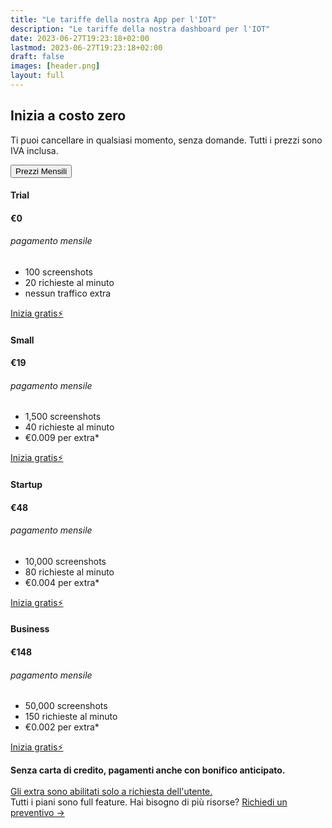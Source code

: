 ```yaml
---
title: "Le tariffe della nostra App per l'IOT"
description: "Le tariffe della nostra dashboard per l'IOT"
date: 2023-06-27T19:23:18+02:00
lastmod: 2023-06-27T19:23:18+02:00
draft: false
images: [header.png]
layout: full
---
```




<div class="container">
   <div class="row justify-content-center text-center">
      <div class="col-lg-12 text-center">
         <h2 class="display-5 mb-0">Inizia a costo zero</h2>
         <p class="lead mt-3 mb-0">Ti puoi cancellare in qualsiasi momento, senza domande. Tutti i prezzi sono IVA inclusa.</p>
      </div>
   </div>
   <div class="container mt-2">
      <div class="row mt-0 justify-content-center text-center">
         <div class="col-lg-12 mt-0 text-center"><button class="ps-0 btn-monthly btn btn-link text-dark text-decoration-none fw-bold">Prezzi Mensili</button>
         </div>
      </div>
   </div>
   <div class="container mt-2">
      <div class="row row-cols-1 row-cols-md-4 text-center">
         <div class="col px-2 monthly-plan">
            <div class="card mb-4 rounded-3 mt-0 shadow-sm">
               <div class="card-header py-3 bg-white">
                  <h4 class="my-0 fw-normal">Trial</h4>
               </div>
               <div class="card-body">
                  <h4 class="card-title">€0<small class="text-muted fw-light"></small></h4>
                  <h6 class="text-muted mt-2">pagamento mensile</h6>
                  <ul class="list-unstyled mt-3 mb-4">
                     <li class="small">100 screenshots</li>
                     <li class="small">20 richieste al minuto</li>
                     <li class="small">nessun traffico extra</li>
                  </ul>
                  <a class="btn btn-primary btn-lg px-4 mb-2" href="/docs/piattaforma/trial" role="button">Inizia gratis⚡️</a>
               </div>
            </div>
         </div>
         <div class="col px-2 monthly-plan">
            <div class="card mb-4 rounded-3 mt-0 shadow-sm">
               <div class="card-header py-3 bg-white">
                  <h4 class="my-0 fw-normal">Small</h4>
               </div>
               <div class="card-body">
                  <h4 class="card-title">€19<small class="text-muted fw-light"></small></h4>
                  <h6 class="text-muted mt-2">pagamento mensile</h6>
                  <ul class="list-unstyled mt-3 mb-4">
                     <li class="small">1,500 screenshots</li>
                     <li class="small">40 richieste al minuto</li>
                     <li class="small">€0.009 per extra*</li>
                  </ul>
                  <a class="btn btn-primary btn-lg px-4 mb-2" href="/docs/piattaforma/trial" role="button">Inizia gratis⚡️</a>
               </div>
            </div>
         </div>
         <div class="col px-2 monthly-plan">
            <div class="card mb-4 rounded-3 mt-0 shadow-sm-primary-semibold">
               <div class="card-header py-3 bg-white">
                  <h4 class="my-0 fw-normal text-primary">Startup</h4>
               </div>
               <div class="card-body">
                  <h4 class="card-title">€48<small class="text-muted fw-light"></small></h4>
                  <h6 class="text-muted mt-2">pagamento mensile</h6>
                  <ul class="list-unstyled mt-3 mb-4">
                     <li class="small">10,000 screenshots</li>
                     <li class="small">80 richieste al minuto</li>
                     <li class="small">€0.004 per extra*</li>
                  </ul>
                  <a class="btn btn-primary btn-lg px-4 mb-2" href="/docs/piattaforma/trial" role="button">Inizia gratis⚡️</a>
               </div>
            </div>
         </div>
         <div class="col px-2 monthly-plan">
            <div class="card mb-4 rounded-3 mt-0 shadow-sm">
               <div class="card-header py-3 bg-white">
                  <h4 class="my-0 fw-normal">Business</h4>
               </div>
               <div class="card-body">
                  <h4 class="card-title">€148<small class="text-muted fw-light"></small></h4>
                  <h6 class="text-muted mt-2">pagamento mensile</h6>
                  <ul class="list-unstyled mt-3 mb-4">
                     <li class="small">50,000 screenshots</li>
                     <li class="small">150 richieste al minuto</li>
                     <li class="small">€0.002 per extra*</li>
                  </ul>
                  <a class="btn btn-primary btn-lg px-4 mb-2" href="/docs/piattaforma/trial" role="button">Inizia gratis⚡️</a>
               </div>
            </div>
         </div>
      </div>
      <p class="text-center mb-0"><b>Senza carta di credito, pagamenti anche con bonifico anticipato.</b>
         <a href="/docs/piattaforma/book"><br><br>Gli extra sono abilitati solo a richiesta dell'utente.</a><br>Tutti i piani sono full feature. Hai bisogno di più risorse? <a href="/docs/piattaforma/book/">Richiedi un preventivo →</a>
      </p>
   </div>
</div>

